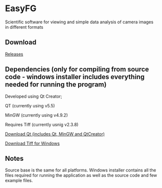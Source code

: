 EasyFG
======
Scientific software for viewing and simple data analysis of camera images in different formats


Download
--------
[Releases](https://github.com/polyanskiy/EasyFG/releases/)


Dependencies (only for compiling from source code - windows installer includes everything needed for running the program)
--------
Developed using Qt Creator;

QT (currently using v5.5)

MinGW (currently using v4.9.2)

Requires Tiff (currently usnig v2.3.8)

[Download Qt (includes Qt, MinGW and QtCreator)](http://www.qt.io/download-open-source/)

[Download Tiff for Windows](http://gnuwin32.sourceforge.net/packages/tiff.htm)


Notes
--------
Source base is the same for all platforms. Windows installer contains all the files required for running the application as well as the source code and few example files.
